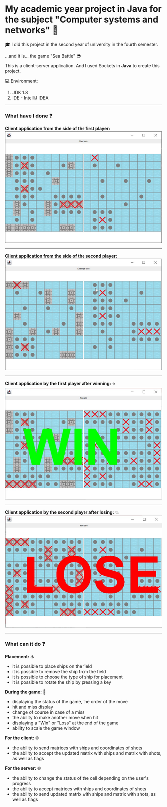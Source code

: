 # My academic year project in Java for the subject "Computer systems and networks" :ship:

:mortar_board: I did this project in the second year of university in the fourth semester.

...and it is... the game "Sea Battle" :sunglasses:

This is a client-server application. And I used Sockets in __Java__ to create this project.

:computer: Environment:

1. JDK 1.8
2. IDE - IntelliJ IDEA

________________________________________________________________________________________________

### What have I done :question:

__Client application from the side of the first player:__
![](https://github.com/nika-doroshkevich/KSiS_Academic_year_project/blob/main/Screenshots/1.png)

________________________________________________________________________________________________

__Client application from the side of the second player:__
![](https://github.com/nika-doroshkevich/KSiS_Academic_year_project/blob/main/Screenshots/2.png)

________________________________________________________________________________________________

__Client application by the first player after winning:__ :star:
![](https://github.com/nika-doroshkevich/KSiS_Academic_year_project/blob/main/Screenshots/3.png)

________________________________________________________________________________________________

__Client application by the second player after losing:__ :boom:
![](https://github.com/nika-doroshkevich/KSiS_Academic_year_project/blob/main/Screenshots/4.png)

________________________________________________________________________________________________

### What can it do :question:

__Placement:__ :anchor:

- it is possible to place ships on the field
- it is possible to remove the ship from the field
- it is possible to choose the type of ship for placement
- it is possible to rotate the ship by pressing a key

__During the game:__ :ship:

- displaying the status of the game, the order of the move
- hit and miss display
- change of course in case of a miss
- the ability to make another move when hit
- displaying a "Win" or "Loss" at the end of the game
- ability to scale the game window

__For the client:__ :globe_with_meridians:

- the ability to send matrices with ships and coordinates of shots
- the ability to accept the updated matrix with ships and matrix with shots, as well as flags

__For the server:__ :globe_with_meridians:

- the ability to change the status of the cell depending on the user's progress
- the ability to accept matrices with ships and coordinates of shots
- the ability to send updated matrix with ships and matrix with shots, as well as flags

